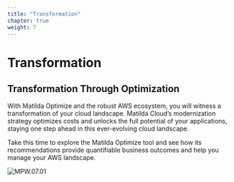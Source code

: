 ```yaml
---
title: "Transformation" 
chapter: true
weight: 7
---
```

# Transformation

## Transformation Through Optimization

With Matilda Optimize and the robust AWS ecosystem, you will witness a transformation of your cloud landscape. Matilda Cloud’s modernization strategy optimizes costs and unlocks the full potential of your applications, staying one step ahead in this ever-evolving cloud landscape.

Take this time to explore the Matilda Optimize tool and see how its recommendations provide quantifiable business outcomes and help you manage your AWS landscape. 

![MPW.07.01](/images/MPW.07.01.png)

